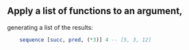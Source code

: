 

##  Apply a list of functions to an argument,

generating a list of the results:

```haskell
    sequence [succ, pred, (*3)] 4 -- [5, 3, 12]
```
